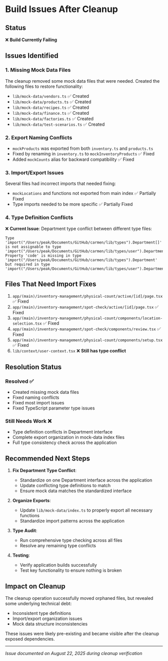 # Build Issues After Cleanup

## Status
❌ **Build Currently Failing**

## Issues Identified

### 1. Missing Mock Data Files
The cleanup removed some mock data files that were needed. Created the following files to restore functionality:
- `lib/mock-data/vendors.ts` ✅ Created
- `lib/mock-data/products.ts` ✅ Created  
- `lib/mock-data/recipes.ts` ✅ Created
- `lib/mock-data/finance.ts` ✅ Created
- `lib/mock-data/factories.ts` ✅ Created
- `lib/mock-data/test-scenarios.ts` ✅ Created

### 2. Export Naming Conflicts
- `mockProducts` was exported from both `inventory.ts` and `products.ts`
- Fixed by renaming in `inventory.ts` to `mockInventoryProducts` ✅ Fixed
- Added `mockCounts` alias for backward compatibility ✅ Fixed

### 3. Import/Export Issues
Several files had incorrect imports that needed fixing:
- `mockLocations` and functions not exported from main index ✅ Partially Fixed
- Type imports needed to be more specific ✅ Partially Fixed

### 4. Type Definition Conflicts
❌ **Current Issue**: Department type conflict between different type files:
```
Type 'import("/Users/peak/Documents/GitHub/carmen/lib/types").Department[]' is not assignable to type 'import("/Users/peak/Documents/GitHub/carmen/lib/types/user").Department[]'.
Property 'code' is missing in type 'import("/Users/peak/Documents/GitHub/carmen/lib/types").Department' but required in type 'import("/Users/peak/Documents/GitHub/carmen/lib/types/user").Department'.
```

## Files That Need Import Fixes
1. `app/(main)/inventory-management/physical-count/active/[id]/page.tsx` ✅ Fixed
2. `app/(main)/inventory-management/spot-check/active/[id]/page.tsx` ✅ Fixed  
3. `app/(main)/inventory-management/physical-count/components/location-selection.tsx` ✅ Fixed
4. `app/(main)/inventory-management/spot-check/components/review.tsx` ✅ Fixed
5. `app/(main)/inventory-management/physical-count/components/setup.tsx` ✅ Fixed
6. `lib/context/user-context.tsx` ❌ **Still has type conflict**

## Resolution Status

### Resolved ✅
- Created missing mock data files
- Fixed naming conflicts  
- Fixed most import issues
- Fixed TypeScript parameter type issues

### Still Needs Work ❌
- Type definition conflicts in Department interface
- Complete export organization in mock-data index files
- Full type consistency check across the application

## Recommended Next Steps

1. **Fix Department Type Conflict**:
   - Standardize on one Department interface across the application
   - Update conflicting type definitions to match
   - Ensure mock data matches the standardized interface

2. **Organize Exports**:
   - Update `lib/mock-data/index.ts` to properly export all necessary functions
   - Standardize import patterns across the application

3. **Type Audit**:
   - Run comprehensive type checking across all files
   - Resolve any remaining type conflicts

4. **Testing**:
   - Verify application builds successfully
   - Test key functionality to ensure nothing is broken

## Impact on Cleanup

The cleanup operation successfully moved orphaned files, but revealed some underlying technical debt:
- Inconsistent type definitions
- Import/export organization issues
- Mock data structure inconsistencies

These issues were likely pre-existing and became visible after the cleanup exposed dependencies.

---
*Issue documented on August 22, 2025 during cleanup verification*